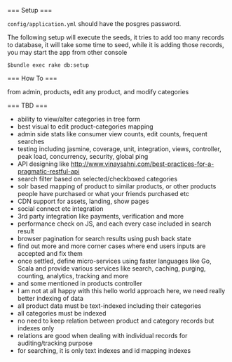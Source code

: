 

=== Setup ===

`config/application.yml` should have the posgres password.

The following setup will execute the seeds, it tries to add too many records to database, it will take some time to seed, while it is adding those records, you may start the app from other console

````
$bundle exec rake db:setup

````
=== How To ===

from admin, products, edit any product, and modify categories

=== TBD ===

 - ability to view/alter categories in tree form
 - best visual to edit product-categories mapping
 - admin side stats like consumer view counts, edit counts, frequent searches
 - testing including jasmine, coverage, unit, integration, views, controller, peak load, concurrency, security, global ping
 - API designing like http://www.vinaysahni.com/best-practices-for-a-pragmatic-restful-api
 - search filter based on selected/checkboxed categories
 - solr based mapping of product to similar products, or other products people have purchased or what your friends purchased etc
 - CDN support for assets, landing, show pages
 - social connect etc integration
 - 3rd party integration like payments, verification and more
 - performance check on JS, and each every case included in search result
 - browser pagination for search results using push back state
 - find out more and more corner cases where end users inputs are accepted and fix them
 - once settled, define micro-services using faster languages like Go, Scala and provide various services like search, caching, purging, counting, analytics, tracking and more
 - and some mentioned in products controller
 - I am not at all happy with this hello world approach here, we need really better indexing of data
 - all product data must be text-indexed including their categories
 - all categories must be indexed
 - no need to keep relation between product and category records but indexes only
 - relations are good when dealing with individual records for auditing/tracking purpose
 - for searching, it is only text indexes and id mapping indexes








